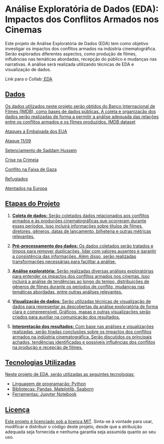 # Análise Exploratória de Dados (EDA): Impactos dos Conflitos Armados nos Cinemas

Este projeto de Análise Exploratória de Dados (EDA) tem como objetivo investigar os impactos dos conflitos armados na indústria cinematográfica. Serão explorados diferentes aspectos, como produção de filmes, influências nas temáticas abordadas, recepção do público e mudanças nas narrativas. A análise será realizada utilizando técnicas de EDA e visualização de dados.<p><p>
Link para o Collab:<a href="https://colab.research.google.com/drive/1-0r4Hx_z3RBnCUkhndsS02eVHvU1SKr2?usp=sharing"> EDA

## Dados

Os dados utilizados neste projeto serão obtidos do Banco Internacional de Filmes (IMDB), como bases de dados públicas. A coleta e organização dos dados serão realizadas de forma a permitir a análise adequada das relações entre os conflitos armados e os filmes produzidos.
<a href= "https://datasets.imdbws.com">IMDB dataset <p>
<a href="https://www.fbi.gov/history/famous-cases/east-african-embassy-bombings">Ataques a Embaixada dos EUA<p>
<a href="https://www.9-11commission.gov/report/911Report.pdf">Ataque 11/09 <p>
<a href="https://edition.cnn.com/2013/10/30/world/meast/saddam-hussein-trial-fast-facts/index.html <p>
Guerra Afeganistão: https://www.cfr.org/timeline/us-war-afghanistan">Setenciamento de Saddam Hussein <p>
<a href="https://www.hrw.org/report/2014/11/17/rights-retreat/abuses-crimea">Crise na Crimeia <p>
<a href="https://www.ohchr.org/sites/default/files/Documents/HRBodies/HRCouncil/CoIGaza/A-HRC-29-52_en.doc">Conflito na Faixa de Gaza <p>
<a href="https://www.acnur.org/portugues/2018/06/19/mais-de-68-milhoes-de-pessoas-deslocadas-em-2017-e-essencial-um-novo-acordo-global-sobre-refugiados/">Refugiados <p>
<a href="https://www.europol.europa.eu/media-press/newsroom/news/2017-eu-terrorism-report-142-failed-foiled-and-completed-attacks-1002-arrests-and-142-victims-died">Atentados na Europa <p>




## Etapas do Projeto

1. **Coleta de dados:** Serão coletados dados relacionados aos conflitos armados e às produções cinematográficas que ocorreram durante esses períodos. Isso incluirá informações sobre títulos de filmes, diretores, gêneros, datas de lançamento, bilheteria e outras métricas relevantes.

2. **Pré-processamento dos dados:** Os dados coletados serão tratados e limpos para remover duplicações, lidar com valores ausentes e garantir a consistência das informações. Além disso, serão realizadas transformações necessárias para facilitar a análise.

3. **Análise exploratória:** Serão realizadas diversas análises exploratórias para entender os impactos dos conflitos armados nos cinemas. Isso incluirá a análise de tendências ao longo do tempo, distribuições de gêneros de filmes durante os períodos de conflito, mudanças nas temáticas abordadas, entre outras análises relevantes.

4. **Visualização de dados:** Serão utilizadas técnicas de visualização de dados para representar as descobertas da análise exploratória de forma clara e compreensível. Gráficos, mapas e outras visualizações serão criados para auxiliar na comunicação dos resultados.

5. **Interpretação dos resultados:** Com base nas análises e visualizações realizadas, serão tiradas conclusões sobre os impactos dos conflitos armados na indústria cinematográfica. Serão discutidos os principais achados, tendências identificadas e possíveis influências dos conflitos na produção e recepção de filmes.

## Tecnologias Utilizadas

Neste projeto de EDA, serão utilizadas as seguintes tecnologias:

- Linguagem de programação: Python
- Bibliotecas: Pandas, Matplotlib, Seaborn
- Ferramentas: Jupyter Notebook

## Licença

Este projeto é licenciado sob a licença [MIT](LICENSE). Sinta-se à vontade para usar, modificar e distribuir o código deste projeto, desde que a atribuição adequada seja fornecida e nenhuma garantia seja assumida quanto ao seu uso.
